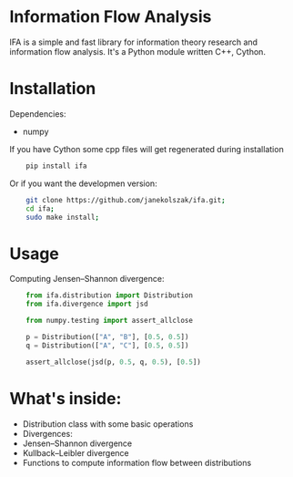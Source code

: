 Information Flow Analysis
=========================

IFA is a simple and fast library for information theory research and information flow analysis. It's a Python module written C++, Cython.


Installation
============
Dependencies:
* numpy

If you have Cython some cpp files will get regenerated during installation
```bash
    pip install ifa

```

Or if you want the developmen version:
```bash
    git clone https://github.com/janekolszak/ifa.git;
    cd ifa;
    sudo make install;
```
Usage
=====
Computing Jensen–Shannon divergence:
```python
    from ifa.distribution import Distribution
    from ifa.divergence import jsd

    from numpy.testing import assert_allclose

    p = Distribution(["A", "B"], [0.5, 0.5])
    q = Distribution(["A", "C"], [0.5, 0.5])

    assert_allclose(jsd(p, 0.5, q, 0.5), [0.5])
```
What's inside:
==============
* Distribution class with some basic operations
* Divergences:
 * Jensen–Shannon divergence
 * Kullback–Leibler divergence
* Functions to compute information flow between distributions
